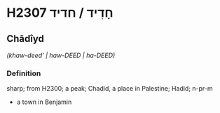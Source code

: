 # H2307 חָדִיד / חדיד

## Châdîyd

_(khaw-deed' | haw-DEED | ha-DEED)_

### Definition

sharp; from H2300; a peak; Chadid, a place in Palestine; Hadid; n-pr-m

- a town in Benjamin
